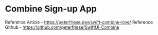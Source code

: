 # Combine Sign-up App

Reference Article - https://peterfriese.dev/swift-combine-love/
Reference Github - https://github.com/peterfriese/SwiftUI-Combine
